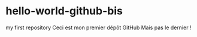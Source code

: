 # hello-world-github-bis
my first repository
Ceci est mon premier dépôt GitHub
Mais pas le dernier !
